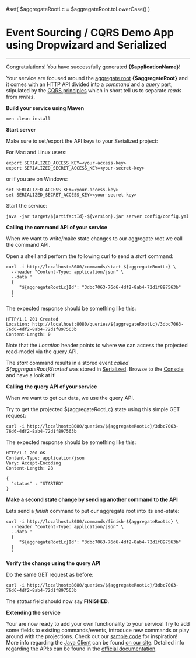 #set( $aggregateRootLc = $aggregateRoot.toLowerCase() )
# Event Sourcing / CQRS Demo App using Dropwizard and Serialized

---

Congratulations! You have successfully generated **{$applicationName}**!

Your service are focused around the [aggregate root](https://serialized.io/ddd/aggregates) **{$aggregateRoot}** 
and it comes with an HTTP API divided into a _command_ and a _query_ part, stipulated by the [CQRS principles](https://udidahan.com/2009/12/09/clarified-cqrs/)
which in short tell us to separate _reads_ from _writes_.

**Build your service using Maven**

``` 
mvn clean install
```

**Start server**

Make sure to set/export the API keys to your Serialized project:

For Mac and Linux users:
```
export SERIALIZED_ACCESS_KEY=<your-access-key>
export SERIALIZED_SECRET_ACCESS_KEY=<your-secret-key>
```
or if you are on Windows:
```
set SERIALIZED_ACCESS_KEY=<your-access-key>
set SERIALIZED_SECRET_ACCESS_KEY=<your-secret-key>
```
Start the service:
``` 
java -jar target/${artifactId}-${version}.jar server config/config.yml
``` 

**Calling the command API of your service**

When we want to write/make state changes to our aggregate root we call the command API.

Open a shell and perform the following curl to send a _start_ command: 

```
curl -i http://localhost:8080/commands/start-${aggregateRootLc} \
  --header "Content-Type: application/json" \
  --data '
  {  
     "${aggregateRootLc}Id": "3dbc7063-76d6-4df2-8ab4-72d1f897563b"
  }
  '
```

The expected response should be something like this:

```
HTTP/1.1 201 Created
Location: http://localhost:8080/queries/${aggregateRootLc}/3dbc7063-76d6-4df2-8ab4-72d1f897563b
Content-Length: 0
```
Note that the _Location_ header points to where we can access the projected read-model via the query API.

The _start_ command results in a stored event _called ${aggregateRoot}Started_ was stored in [Serialized](https://serialized.io).
Browse to the [Console](https://app.serialized.io) and have a look at it! 

**Calling the query API of your service**

When we want to get our data, we use the query API. 

Try to get the projected ${aggregateRootLc} state using this simple GET request:

```
curl -i http://localhost:8080/queries/${aggregateRootLc}/3dbc7063-76d6-4df2-8ab4-72d1f897563b
```

The expected response should be something like this:

```
HTTP/1.1 200 OK
Content-Type: application/json
Vary: Accept-Encoding
Content-Length: 28

{
  "status" : "STARTED"
}
```

**Make a second state change by sending another command to the API**

Lets send a _finish_ command to put our aggregate root into its end-state:

```
curl -i http://localhost:8080/commands/finish-${aggregateRootLc} \
  --header "Content-Type: application/json" \
  --data '
  {  
     "${aggregateRootLc}Id": "3dbc7063-76d6-4df2-8ab4-72d1f897563b"
  }
  '
```

**Verify the change using the query API**

Do the same GET request as before:

```
curl -i http://localhost:8080/queries/${aggregateRootLc}/3dbc7063-76d6-4df2-8ab4-72d1f897563b
```

The _status_ field should now say **FINISHED**.

**Extending the service**

Your are now ready to add your own functionality to your service!
Try to add some fields to existing commands/events, introduce new commands or play around with the projections.
Check out our [sample code](https://github.com/serialized-io/samples-java) for inspiration! 
More info regarding the [Java Client](https://github.com/serialized-io/client-java) can be 
found [on our site](https://serialized.io/code/java-guide).
Detailed info regarding the API:s can be found in the [official documentation](https://docs.serialized.io/).
